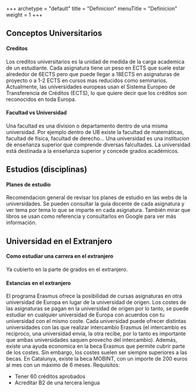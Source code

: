 +++
archetype = "default"
title = "Definicion"
menuTitle = "Definicion"
weight = 1
+++

## Conceptos Universitarios
#### Creditos
Los creditos universitarios es la unidad de medida de la carga academica de un estudiante. Cada asignatura tiene un peso en ECTS que suele estar alrededor de 6ECTS pero que puede llegar a 18ECTS en asignaturas de proyecto o a 1-2 ECTS en cursos mas reducidos como seminarios. 
Actualmente, las universidades europeas usan el Sistema Europeo de Transferencia de Créditos (ECTS), lo que quiere decir que los créditos son reconocidos en toda Europa. 
#### Facultad vs Universidad
Una facultad es una division o departamento dentro de una misma universidad. Por ejemplo dentro de UB existe la facultad de matemáticas, facultad de física, facultad de derecho...
Una universidad es una institucion de enseñanza superior que comprende diversas falcultades. La universidad está destinada a la enseñanza superior y concede grados académicos. 
## Estudios (disciplinas)
#### Planes de estudio
Recomendacion general de revisar los planes de estudio en las webs de la universidades. Se pueden consultar la guia docente de cada asignatura y ver tema por tema lo que se imparte en cada asignatura. También mirar que libros se usan como referencia y consultarlos en Google para ver más información. 
## Universidad en el Extranjero
#### Como estudiar una carrera en el extranjero
Ya cubierto en la parte de grados en el extranjero.
#### Estancias en el extranjero
El programa Erasmus ofrece la posibilidad de cursas asignaturas en otra universidad de Europa en lugar de la universidad de origen. Los costes de las asignaturas se pagan en la universidad de origen por lo tanto, se puede estudiar en cualquier universidad de Europa con acuerdos con tu universidad con el mismo coste. Cada universidad puede ofrecer distintas universidades con las que realizar intercambio Erasmus (el intercambio es reciproco, una universidad envia, la otra recibe, por lo tanto es importante que ambas universidades saquen provecho del intercambio).
Además, existe una ayuda economica en la beca Erasmus que permite cubrir parte de los costes. Sin embargo, los costes suelen ser siempre superiores a las becas. 
En Catalunya, existe la beca MOBINT, con un importe de 200 euros al mes con un máximo de 6 meses. Requisitos:
- Tener 60 créditos aprobados
- Acreditar B2 de una tercera lengua

